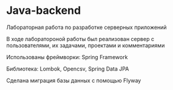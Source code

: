 # Java-backend
Лабораторная работа по разработке серверных приложений

В ходе лаборатороной работы был реализован сервер с пользователями, их задачами, проектами и комментариями

Использованы фреймворки: Spring Framework

Библиотека: Lombok, Opencsv, Spring Data JPA

Сделана миграция базы данных с помощью Flyway
